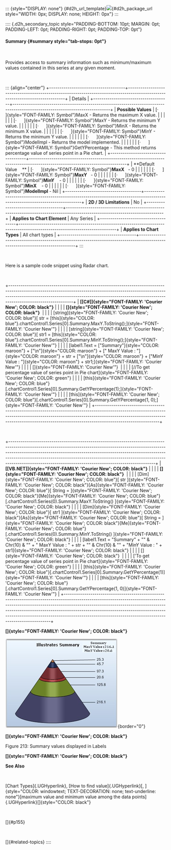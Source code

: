 ::: {style="DISPLAY: none"}
[](ms-xhelp:///?Id=d2h_url_template){#d2h_url_template}![](!package_url!){#d2h_package_url style="WIDTH: 0px; DISPLAY: none; HEIGHT: 0px"}
:::

:::: {.d2h_secondary_topic style="PADDING-BOTTOM: 10pt; MARGIN: 0pt; PADDING-LEFT: 0pt; PADDING-RIGHT: 0pt; PADDING-TOP: 0pt"}
#### Summary {#summary style="tab-stops: 0pt"}

 

Provides access to summary information such as minimum/maximum values contained in this series at any given moment.

 

::: {align="center"}
+-------------------------------------+-----------------------------------------------------------------------------------------------------------------------------+
| Details                                                                                                                                                           |
+-------------------------------------+-----------------------------------------------------------------------------------------------------------------------------+
| **Possible Values**                 | [·      ]{style="FONT-FAMILY: Symbol"}MaxX - Returns the maximum X value.                                                   |
|                                     |                                                                                                                             |
|                                     | [·      ]{style="FONT-FAMILY: Symbol"}MaxY - Returns the minimum Y value.                                                   |
|                                     |                                                                                                                             |
|                                     | [·      ]{style="FONT-FAMILY: Symbol"}MinX - Returns the minimum X value.                                                   |
|                                     |                                                                                                                             |
|                                     | [·      ]{style="FONT-FAMILY: Symbol"}MinY - Returns the minimum Y value.                                                   |
|                                     |                                                                                                                             |
|                                     | [·      ]{style="FONT-FAMILY: Symbol"}ModelImpl - Returns the model implemented.                                            |
|                                     |                                                                                                                             |
|                                     | [·      ]{style="FONT-FAMILY: Symbol"}GetYPercentage - This method returns percentage value of series point in a Pie chart. |
+-------------------------------------+-----------------------------------------------------------------------------------------------------------------------------+
| **Default Value    **               | [·      ]{style="FONT-FAMILY: Symbol"}**MaxX**   - 0                                                                        |
|                                     |                                                                                                                             |
|                                     | [·      ]{style="FONT-FAMILY: Symbol"}**MaxY**   - 0                                                                        |
|                                     |                                                                                                                             |
|                                     | [·      ]{style="FONT-FAMILY: Symbol"}**MinY**    - 0                                                                       |
|                                     |                                                                                                                             |
|                                     | [·      ]{style="FONT-FAMILY: Symbol"}**MinX**    - 0                                                                       |
|                                     |                                                                                                                             |
|                                     | [·      ]{style="FONT-FAMILY: Symbol"}**ModelImpl** - Nil                                                                   |
+-------------------------------------+-----------------------------------------------------------------------------------------------------------------------------+
| **2D / 3D Limitations**             | No                                                                                                                          |
+-------------------------------------+-----------------------------------------------------------------------------------------------------------------------------+
| **Applies to Chart Element**        | Any Series                                                                                                                  |
+-------------------------------------+-----------------------------------------------------------------------------------------------------------------------------+
| **Applies to Chart Types**          | All chart types                                                                                                             |
+-------------------------------------+-----------------------------------------------------------------------------------------------------------------------------+
:::

 

Here is a sample code snippet using Radar chart.

 

+-------------------------------------------------------------------------------------------------------------------------------------------------------------------------------------------------------------------------------------------------------------------------+
| **[\[C#\]]{style="FONT-FAMILY: 'Courier New'; COLOR: black"}**                                                                                                                                                                                                          |
|                                                                                                                                                                                                                                                                         |
| **[]{style="FONT-FAMILY: 'Courier New'; COLOR: black"}**                                                                                                                                                                                                                |
|                                                                                                                                                                                                                                                                         |
| [string]{style="FONT-FAMILY: 'Courier New'; COLOR: blue"}[ str = [this]{style="COLOR: blue"}.chartControl1.Series\[0\].Summary.MaxY.ToString();]{style="FONT-FAMILY: 'Courier New'"}                                                                                    |
|                                                                                                                                                                                                                                                                         |
| [string]{style="FONT-FAMILY: 'Courier New'; COLOR: blue"}[ str1 = [this]{style="COLOR: blue"}.chartControl1.Series\[0\].Summary.MinY.ToString();]{style="FONT-FAMILY: 'Courier New'"}                                                                                   |
|                                                                                                                                                                                                                                                                         |
| [label1.Text = [\"Summary\"]{style="COLOR: maroon"} + [\"\\n\"]{style="COLOR: maroon"} + [\" MaxY Value : \"]{style="COLOR: maroon"} + str + [\"\\n\"]{style="COLOR: maroon"} + [\"MinY Value : \"]{style="COLOR: maroon"} + str1;]{style="FONT-FAMILY: 'Courier New'"} |
|                                                                                                                                                                                                                                                                         |
| []{style="FONT-FAMILY: 'Courier New'"}                                                                                                                                                                                                                                  |
|                                                                                                                                                                                                                                                                         |
| [//To get percentage value of series point in Pie chart]{style="FONT-FAMILY: 'Courier New'; COLOR: green"}                                                                                                                                                              |
|                                                                                                                                                                                                                                                                         |
| [this]{style="FONT-FAMILY: 'Courier New'; COLOR: blue"}[.chartControl1.Series\[0\].Summary.GetYPercentage(1);]{style="FONT-FAMILY: 'Courier New'"}                                                                                                                      |
|                                                                                                                                                                                                                                                                         |
| [this]{style="FONT-FAMILY: 'Courier New'; COLOR: blue"}[.chartControl1.Series\[0\].Summary.GetYPercentage(1, 0);]{style="FONT-FAMILY: 'Courier New'"}                                                                                                                   |
+-------------------------------------------------------------------------------------------------------------------------------------------------------------------------------------------------------------------------------------------------------------------------+

 

+-----------------------------------------------------------------------------------------------------------------------------------------------------------------------------------------------------------------------------------------------------------------------------------------------------------------------------------------------------------------------------------------------+
| **[\[VB.NET\]]{style="FONT-FAMILY: 'Courier New'; COLOR: black"}**                                                                                                                                                                                                                                                                                                                            |
|                                                                                                                                                                                                                                                                                                                                                                                               |
| **[]{style="FONT-FAMILY: 'Courier New'; COLOR: black"}**                                                                                                                                                                                                                                                                                                                                      |
|                                                                                                                                                                                                                                                                                                                                                                                               |
| [Dim]{style="FONT-FAMILY: 'Courier New'; COLOR: blue"}[ str ]{style="FONT-FAMILY: 'Courier New'; COLOR: black"}[As]{style="FONT-FAMILY: 'Courier New'; COLOR: blue"}[ String = ]{style="FONT-FAMILY: 'Courier New'; COLOR: black"}[Me]{style="FONT-FAMILY: 'Courier New'; COLOR: blue"}[.chartControl1.Series(0).Summary.MaxY.ToString() ]{style="FONT-FAMILY: 'Courier New'; COLOR: black"}  |
|                                                                                                                                                                                                                                                                                                                                                                                               |
| [Dim]{style="FONT-FAMILY: 'Courier New'; COLOR: blue"}[ str1 ]{style="FONT-FAMILY: 'Courier New'; COLOR: black"}[As]{style="FONT-FAMILY: 'Courier New'; COLOR: blue"}[ String = ]{style="FONT-FAMILY: 'Courier New'; COLOR: black"}[Me]{style="FONT-FAMILY: 'Courier New'; COLOR: blue"}[.chartControl1.Series(0).Summary.MinY.ToString() ]{style="FONT-FAMILY: 'Courier New'; COLOR: black"} |
|                                                                                                                                                                                                                                                                                                                                                                                               |
| [label1.Text = \"Summary\" + \"\" & Chr(10) & \"\" + \" MaxY Value : \" + str + \"\" & Chr(10) & \"\" + \"MinY Value : \" + str1]{style="FONT-FAMILY: 'Courier New'; COLOR: black"}                                                                                                                                                                                                           |
|                                                                                                                                                                                                                                                                                                                                                                                               |
| []{style="FONT-FAMILY: 'Courier New'; COLOR: black"}                                                                                                                                                                                                                                                                                                                                          |
|                                                                                                                                                                                                                                                                                                                                                                                               |
| [\'To get percentage value of series point in Pie chart]{style="FONT-FAMILY: 'Courier New'; COLOR: green"}                                                                                                                                                                                                                                                                                    |
|                                                                                                                                                                                                                                                                                                                                                                                               |
| [this]{style="FONT-FAMILY: 'Courier New'; COLOR: blue"}[.chartControl1.Series\[0\].Summary.GetYPercentage(1)]{style="FONT-FAMILY: 'Courier New'"}                                                                                                                                                                                                                                             |
|                                                                                                                                                                                                                                                                                                                                                                                               |
| [this]{style="FONT-FAMILY: 'Courier New'; COLOR: blue"}[.chartControl1.Series\[0\].Summary.GetYPercentage(1, 0)]{style="FONT-FAMILY: 'Courier New'"}                                                                                                                                                                                                                                          |
+-----------------------------------------------------------------------------------------------------------------------------------------------------------------------------------------------------------------------------------------------------------------------------------------------------------------------------------------------------------------------------------------------+

**[]{style="FONT-FAMILY: 'Courier New'; COLOR: black"}** 

![](ImagesExt/image84_213.jpg){border="0"}

**[]{style="FONT-FAMILY: 'Courier New'; COLOR: black"}** 

Figure 213: Summary values displayed in Labels

**[]{style="FONT-FAMILY: 'Courier New'; COLOR: black"}** 

**See Also**

 

[Chart Types]{.UGHyperlink}, [How to find value]{.UGHyperlink}[, ]{style="COLOR: windowtext; TEXT-DECORATION: none; text-underline: none"}[maximum value and minimum value among the data points]{.UGHyperlink}[]{style="COLOR: black"}

 

[]{#p155} 

 

[]{#related-topics}
::::
